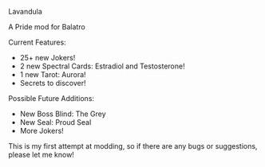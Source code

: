 Lavandula

A Pride mod for Balatro

Current Features:
- 25+ new Jokers!
- 2 new Spectral Cards: Estradiol and Testosterone!
- 1 new Tarot: Aurora!
- Secrets to discover!

Possible Future Additions:
- New Boss Blind: The Grey
- New Seal: Proud Seal
- More Jokers!

This is my first attempt at modding, so if there are any bugs or suggestions, please let me know!

